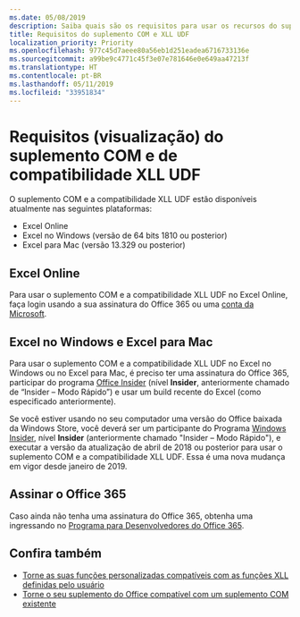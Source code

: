```yaml
---
ms.date: 05/08/2019
description: Saiba quais são os requisitos para usar os recursos do suplemento COM e de compatibilidade XLL UDF.
title: Requisitos do suplemento COM e XLL UDF
localization_priority: Priority
ms.openlocfilehash: 977c45d7aeee80a56eb1d251eadea6716733136e
ms.sourcegitcommit: a99be9c4771c45f3e07e781646e0e649aa47213f
ms.translationtype: HT
ms.contentlocale: pt-BR
ms.lasthandoff: 05/11/2019
ms.locfileid: "33951834"
---
```

# <a name="com-add-in-and-xll-udf-compatibility-requirements-preview"></a>Requisitos (visualização) do suplemento COM e de compatibilidade XLL UDF

O suplemento COM e a compatibilidade XLL UDF estão disponíveis atualmente nas seguintes plataformas:

- Excel Online
- Excel no Windows (versão de 64 bits 1810 ou posterior)
- Excel para Mac (versão 13.329 ou posterior)

## <a name="excel-online"></a>Excel Online
Para usar o suplemento COM e a compatibilidade XLL UDF no Excel Online, faça login usando a sua assinatura do Office 365 ou uma [conta da Microsoft](https://account.microsoft.com/account).

## <a name="excel-on-windows-and-excel-for-mac"></a>Excel no Windows e Excel para Mac
Para usar o suplemento COM e a compatibilidade XLL UDF no Excel no Windows ou no Excel para Mac, é preciso ter uma assinatura do Office 365, participar do programa [Office Insider](https://products.office.com/office-insider) (nível **Insider**, anteriormente chamado de “Insider – Modo Rápido”) e usar um build recente do Excel (como especificado anteriormente). 

Se você estiver usando no seu computador uma versão do Office baixada da Windows Store, você deverá ser um participante do Programa [Windows Insider](https://insider.windows.com/), nível **Insider** (anteriormente chamado "Insider – Modo Rápido"), e executar a versão da atualização de abril de 2018 ou posterior para usar o suplemento COM e a compatibilidade XLL UDF. Essa é uma nova mudança em vigor desde janeiro de 2019.

## <a name="subscribe-to-office-365"></a>Assinar o Office 365
Caso ainda não tenha uma assinatura do Office 365, obtenha uma ingressando no [Programa para Desenvolvedores do Office 365](https://developer.microsoft.com/pt-BR/office/dev-program).

## <a name="see-also"></a>Confira também

- [Torne as suas funções personalizadas compatíveis com as funções XLL definidas pelo usuário](make-custom-functions-compatible-with-xll-udf.md)
- [Torne o seu suplemento do Office compatível com um suplemento COM existente](../develop/make-office-add-in-compatible-with-existing-com-add-in.md)
